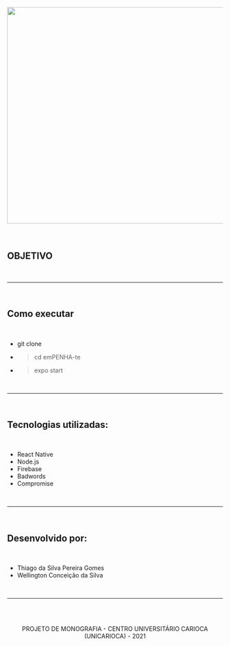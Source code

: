 <p align="center">
 <br><br><img width="505"  src="https://user-images.githubusercontent.com/28352404/133823073-701a9f5c-4f56-49d8-a2ec-dac1a8ea575f.png"/><br><br><br>
</p>

## OBJETIVO

<p>
 
</p>

<p>
   
</p>

<p> 
  
</p>

<br>

---
<br>

## Como executar
<br>

- git clone <url-do-projeto>
- > cd emPENHA-te
- > expo start

<br>

---
<br>

## Tecnologias utilizadas: 
<br>

- React Native
- Node.js
- Firebase
- Badwords
- Compromise


<br>

---
<br>

## Desenvolvido por:
<br>

  - Thiago da Silva Pereira Gomes
  - Wellington Conceição da Silva

<br>

---
<br>

<br>
<p align="center">
 PROJETO DE MONOGRAFIA - CENTRO UNIVERSITÁRIO CARIOCA (UNICARIOCA) - 2021
</p>
